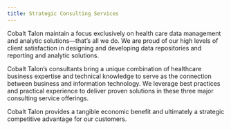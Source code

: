 ```yaml
---
title: Strategic Consulting Services
---
```


Cobalt Talon maintain a focus exclusively on health care data management and analytic solutions—that’s all we do. We are proud of our high levels of client satisfaction in designing and developing data repositories and reporting and analytic solutions.
 
Cobalt Talon’s consultants bring a unique combination of healthcare business expertise and technical knowledge to serve as the connection between business and information technology. We leverage best practices and practical experience to deliver proven solutions in these three major consulting service offerings.
 
Cobalt Talon provides a tangible economic benefit and ultimately a strategic competitive advantage for our customers.

